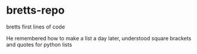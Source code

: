 # bretts-repo
bretts first lines of code

<p>He remembered how to make a list a day later, understood square brackets and quotes for python lists</p>
